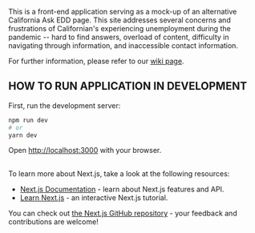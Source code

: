 This is a front-end application serving as a mock-up of an alternative California Ask EDD page. This site addresses several concerns and frustrations of Californian's experiencing unemployment during the pandemic -- hard to find answers, overload of content, difficulty in navigating through information, and inaccessible contact information.

For further information, please refer to our [wiki page]().

## HOW TO RUN APPLICATION IN DEVELOPMENT

First, run the development server:

```bash
npm run dev
# or
yarn dev
```

Open [http://localhost:3000](http://localhost:3000) with your browser.

## 

To learn more about Next.js, take a look at the following resources:

- [Next.js Documentation](https://nextjs.org/docs) - learn about Next.js features and API.
- [Learn Next.js](https://nextjs.org/learn) - an interactive Next.js tutorial.

You can check out [the Next.js GitHub repository](https://github.com/vercel/next.js/) - your feedback and contributions are welcome!


